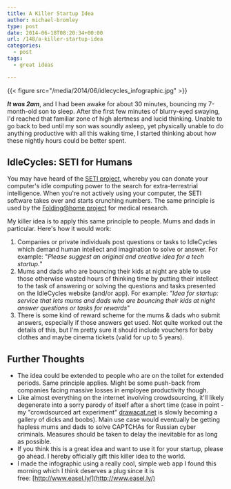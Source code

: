 ```yaml
---
title: A Killer Startup Idea
author: michael-bromley
type: post
date: 2014-06-18T08:20:34+00:00
url: /148/a-killer-startup-idea
categories:
  - post
tags:
  - great ideas

---
```

{{< figure src="/media/2014/06/idlecycles_infographic.jpg" >}}

_**It was 2am**_, and I had been awake for about 30 minutes, bouncing my 7-month-old son to sleep. After the first few minutes of blurry-eyed swaying, I'd reached that familiar zone of high alertness and lucid thinking. Unable to go back to bed until my son was soundly asleep, yet physically unable to do anything productive with all this waking time, I started thinking about how these nightly hours could be better spent.

## IdleCycles: SETI for Humans

You may have heard of the [SETI project](http://www.seti.org/), whereby you can donate your computer's idle computing power to the search for extra-terrestrial intelligence. When you're not actively using your computer, the SETI software takes over and starts crunching numbers. The same principle is used by the [Folding@home project](http://folding.stanford.edu/) for medical research.

My killer idea is to apply this same principle to people. Mums and dads in particular. Here's how it would work:

  1. Companies or private individuals post questions or tasks to IdleCycles which demand human intellect and imagination to solve or answer. For example: "_Please suggest an original and creative idea for a tech startup._"
  2. Mums and dads who are bouncing their kids at night are able to use those otherwise wasted hours of thinking time by putting their intellect to the task of answering or solving the questions and tasks presented on the IdleCycles website (and/or app). For example: _"Idea for startup: service that lets mums and dads who are bouncing their kids at night answer questions or tasks for rewards_"
  3. There is some kind of reward scheme for the mums & dads who submit answers, especially if those answers get used. Not quite worked out the details of this, but I'm pretty sure it should include vouchers for baby clothes and maybe cinema tickets (valid for up to 5 years).

## Further Thoughts

  * The idea could be extended to people who are on the toilet for extended periods. Same principle applies. Might be some push-back from companies facing massive losses in employee productivity though.
  * Like almost everything on the internet involving crowdsourcing, it'll likely degenerate into a sorry parody of itself after a short time (case in point - my "crowdsourced art experiment" [drawacat.net](http://www.drawacat.net) is slowly becoming a gallery of dicks and boobs). Main use case would eventually be getting hapless mums and dads to solve CAPTCHAs for Russian cyber criminals. Measures should be taken to delay the inevitable for as long as possible.
  * If you think this is a great idea and want to use it for your startup, please go ahead. I hereby officially gift this killer idea to the world.
  * I made the infographic using a really cool, simple web app I found this morning which I think deserves a plug since it is free: [http://www.easel.ly/](http://www.easel.ly/)